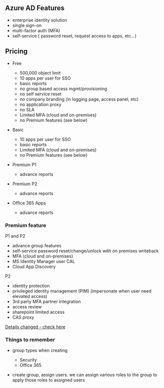 ## Azure AD Features

* enterprise identity solution
* single sign-on
* multi-factor auth (MFA)
* self-service ( password reset, request access to apps, etc...)


## Pricing

* Free
    * 500,000 object limit
    * 10 apps per user for SSO
    * basic reports
    * no group based access mgmt/provisioning
    * no self service reset
    * no company branding (in logging page, access panel, etc)
    * no application proxy
    * no SLA
    * Limited MFA (cloud and on-premises)
    * no Premium features (see below)

* Basic
    * 10 apps per user for SSO
    * basic reports
    * Limited MFA (cloud and on-premises)
    * no Premium features (see below)

* Premium P1
    * advance reports

* Premium P2
    * advance reports

* Office 365 Apps
    * advance reports


### Premium feature

P1 and P2
* advance group features
* self-service password reset/change/unlock with on premises writeback
* MFA (cloud and on-premises)
* MS Identity Manager user CAL
* Cloud App Discovery

P2
* identity protection
* privileged identity management (PIM) (impersonate when user need elevated access)
* 3rd party MFA partner integration
* access review
* sharepoint limited access
* CAS proxy

[Details changed - check here](https://docs.microsoft.com/en-gb/azure/active-directory/authentication/concept-mfa-licensing#available-versions-of-azure-ad-multi-factor-authentication)


### Things to remember

* group types when creating
    * Security
    * Office 365

* create group, assign users. we can assign various roles to the group to apply those roles to assigned users